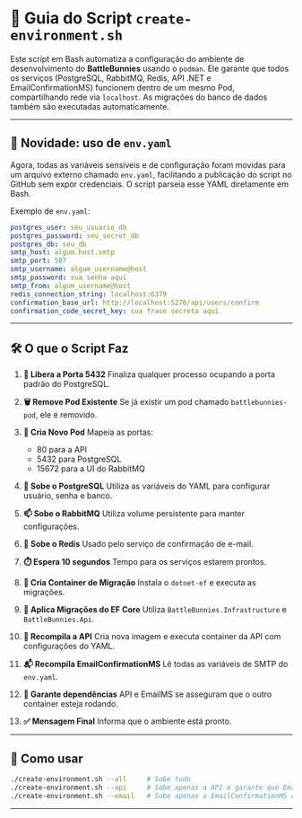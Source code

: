 # 📜 Guia do Script `create-environment.sh`

Este script em Bash automatiza a configuração do ambiente de desenvolvimento do **BattleBunnies** usando o `podman`. Ele garante que todos os serviços (PostgreSQL, RabbitMQ, Redis, API .NET e EmailConfirmationMS) funcionem dentro de um mesmo Pod, compartilhando rede via `localhost`. As migrações do banco de dados também são executadas automaticamente.

---

## 📄 Novidade: uso de `env.yaml`

Agora, todas as variáveis sensíveis e de configuração foram movidas para um arquivo externo chamado `env.yaml`, facilitando a publicação do script no GitHub sem expor credenciais. O script parseia esse YAML diretamente em Bash.

Exemplo de `env.yaml`:

```yaml
postgres_user: seu_usuario_db
postgres_password: seu_secret_db
postgres_db: seu_db
smtp_host: algum.host.smtp
smtp_port: 587
smtp_username: algum_username@host
smtp_password: sua senha aqui
smtp_from: algum_username@host
redis_connection_string: localhost:6379
confirmation_base_url: http://localhost:5276/api/users/confirm
confirmation_code_secret_key: sua frase secreta aqui
```

---

## 🛠 O que o Script Faz

1. **🚪 Libera a Porta 5432**
   Finaliza qualquer processo ocupando a porta padrão do PostgreSQL.

2. **🗑️ Remove Pod Existente**
   Se já existir um pod chamado `battlebunnies-pod`, ele é removido.

3. **🚀 Cria Novo Pod**
   Mapeia as portas:

   * 80 para a API
   * 5432 para PostgreSQL
   * 15672 para a UI do RabbitMQ

4. **🐘 Sobe o PostgreSQL**
   Utiliza as variáveis do YAML para configurar usuário, senha e banco.

5. **📫 Sobe o RabbitMQ**
   Utiliza volume persistente para manter configurações.

6. **🔁 Sobe o Redis**
   Usado pelo serviço de confirmação de e-mail.

7. **⏱️ Espera 10 segundos**
   Tempo para os serviços estarem prontos.

8. **📂 Cria Container de Migração**
   Instala o `dotnet-ef` e executa as migrações.

9. **📡 Aplica Migrações do EF Core**
   Utiliza `BattleBunnies.Infrastructure` e `BattleBunnies.Api`.

10. **🧨 Recompila a API**
    Cria nova imagem e executa container da API com configurações do YAML.

11. **📬 Recompila EmailConfirmationMS**
    Lê todas as variáveis de SMTP do `env.yaml`.

12. **🤝 Garante dependências**
    API e EmailMS se asseguram que o outro container esteja rodando.

13. **✅ Mensagem Final**
    Informa que o ambiente está pronto.

---

## 🧭 Como usar

```bash
./create-environment.sh --all     # Sobe tudo
./create-environment.sh --api     # Sobe apenas a API e garante que EmailMS esteja rodando
./create-environment.sh --email   # Sobe apenas o EmailConfirmationMS e garante que a API esteja rodando
```

---
